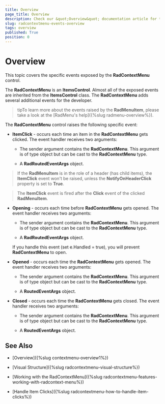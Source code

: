 ```yaml
---
title: Overview
page_title: Overview
description: Check our &quot;Overview&quot; documentation article for the RadContextMenu {{ site.framework_name }} control.
slug: radcontextmenu-events-overview
tags: overview
published: True
position: 0
---
```


# Overview

This topic covers the specific events exposed by the __RadContextMenu__ control.

The __RadContextMenu__ is an __ItemsControl__. Almost all of the exposed events are inherited from the __ItemsControl__ class. The __RadContextMenu__ adds several additional events for the developer.

>tipTo learn more about the events raised by the __RadMenuItem__, please take a look at the [RadMenu's help]({%slug radmenu-overview%}).

The __RadContextMenu__ control raises the following specific event:        

* __ItemClick__ - occurs each time an item in the __RadContextMenu__ gets clicked. The event handler receives two arguments:

	* The sender argument contains the __RadContextMenu__. This argument is of type object but can be cast to the __RadContextMenu__ type.

	* A __RadRoutedEventArgs__ object.

>If the __RadMenuItem__ is in the role of a header (has child items), the __ItemClick__ event won't be raised, unless the __NotifyOnHeaderClick__ property is set to __True__.              

>The __ItemClick__ event is fired after the __Click__ event of the clicked __RadMenuItem__.              

* __Opening__ - occurs each time before __RadContextMenu__ gets opened. The event handler receives two arguments:            

	* The sender argument contains the __RadContextMenu__. This argument is of type object but can be cast to the __RadContextMenu__ type.              

	* A __RadRoutedEventArgs__ object.

	If you handle this event (set e.Handled = true), you will prevent __RadContextMenu__ to open.            

* __Opened__ - occurs each time the __RadContextMenu__ gets opened. The event handler receives two arguments:

	* The sender argument contains the __RadContextMenu__. This argument is of type object but can be cast to the __RadContextMenu__ type.

	* A __RoutedEventArgs__ object.

* __Closed__ - occurs each time the __RadContextMenu__ gets closed. The event handler receives two arguments:

	* The sender argument contains the __RadContextMenu__. This argument is of type object but can be cast to the __RadContextMenu__ type.

	* A __RoutedEventArgs__ object.

## See Also

 * [Overview]({%slug contextmenu-overview1%})

 * [Visual Structure]({%slug radcontextmenu-visual-structure%})

 * [Working with the RadContextMenu]({%slug radcontextmenu-features-working-with-radcontext-menu%})

 * [Handle Item Clicks]({%slug radcontextmenu-how-to-handle-item-clicks%})
